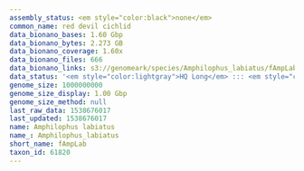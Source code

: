 ```yaml
---
assembly_status: <em style="color:black">none</em>
common_name: red devil cichlid
data_bionano_bases: 1.60 Gbp
data_bionano_bytes: 2.273 GB
data_bionano_coverage: 1.60x
data_bionano_files: 666
data_bionano_links: s3://genomeark/species/Amphilophus_labiatus/fAmpLab1/genomic_data/bionano/<br>
data_status: '<em style="color:lightgray">HQ Long</em> ::: <em style="color:lightgray">Long</em> ::: <em style="color:forestgreen">Short</em> ::: <em style="color:forestgreen">Phasing</em> ::: <em style="color:lightgray">Scaffolding</em>'
genome_size: 1000000000
genome_size_display: 1.00 Gbp
genome_size_method: null
last_raw_data: 1538676017
last_updated: 1538676017
name: Amphilophus labiatus
name_: Amphilophus_labiatus
short_name: fAmpLab
taxon_id: 61820
---
```

